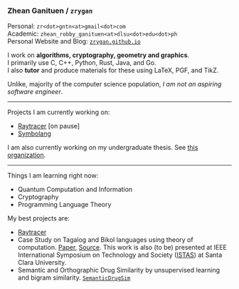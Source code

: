 ### **Zhean Ganituen** / `zrygan`

Personal: `zr<dot>gntn<at>gmail<dot>com` <br>
Academic: `zhean_robby_ganituen<at>dlsu<dot>edu<dot>ph` <br>
Personal Website and Blog: [`zrygan.github.io`](https://zrygan.github.io/)  

I work on **algorithms, cryptography, geometry and graphics**. <br>
I primarily use C, C++, Python, Rust, Java, and Go. <br>
I also **tutor** and produce materials for these using LaTeX, PGF, and TikZ. <br>

Unlike, majority of the computer science population, _I am not an aspiring software engineer_.

---

Projects I am currently working on:
- [Raytracer](https://github.com/zrygan/raytracer) [on pause]
- [Symbolang](https://github.com/zrygan/symbolang)

I am also currently working on my undergraduate thesis. See [this organization](https://github.com/Mango-Cats).

---

Things I am learning right now:
- Quantum Computation and Information
- Cryptography
- Programming Language Theory

My best projects are:
- [Raytracer](https://github.com/zrygan/raytracer)
- Case Study on Tagalog and Bikol languages using theory of computation. [Paper](https://github.com/zrygan/Filipino-Case-Study), [Source](https://github.com/zrygan/LanguageTool-Case-Study). This work is also (to be) presented at IEEE International Symposium on Technology and Society ([ISTAS](https://attend.ieee.org/istas-2025/)) at Santa Clara University.
- Semantic and Orthographic Drug Similarity by unsupervised learning and bigram similarity. [`SemanticDrugSim`](https://github.com/Mango-Cats/SemanticDrugSim)
